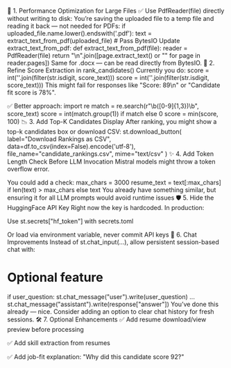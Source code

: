 🔧 1. Performance Optimization for Large Files
✅ Use PdfReader(file) directly without writing to disk:
You’re saving the uploaded file to a temp file and reading it back — not needed for PDFs:
if uploaded_file.name.lower().endswith('.pdf'):
    text = extract_text_from_pdf(uploaded_file)  # Pass BytesIO
Update extract_text_from_pdf:
def extract_text_from_pdf(file):
    reader = PdfReader(file)
    return "\n".join([page.extract_text() or "" for page in reader.pages])
Same for .docx — can be read directly from BytesIO.
🧠 2. Refine Score Extraction in rank_candidates()
Currently you do:
score = int(''.join(filter(str.isdigit, score_text)))
score = int(''.join(filter(str.isdigit, score_text)))
This might fail for responses like "Score: 89\n" or "Candidate fit score is 78%".

✅ Better approach:
import re
match = re.search(r"\b([0-9]{1,3})\b", score_text)
score = int(match.group(1)) if match else 0
score = min(score, 100)
📉 3. Add Top-K Candidates Display
After ranking, you might show a top-k candidates box or download CSV:
st.download_button(
    label="Download Rankings as CSV",
    data=df.to_csv(index=False).encode('utf-8'),
    file_name="candidate_rankings.csv",
    mime="text/csv"
)
✨ 4. Add Token Length Check Before LLM Invocation
Mistral models might throw a token overflow error.

You could add a check:
max_chars = 3000
resume_text = text[:max_chars] if len(text) > max_chars else text
You already have something similar, but ensuring it for all LLM prompts would avoid runtime issues
🛡️ 5. Hide the HuggingFace API Key
Right now the key is hardcoded. In production:

Use st.secrets["hf_token"] with secrets.toml

Or load via environment variable, never commit API keys
💬 6. Chat Improvements
Instead of st.chat_input(...), allow persistent session-based chat with:
# Optional feature
if user_question:
    st.chat_message("user").write(user_question)
    ...
    st.chat_message("assistant").write(response["answer"])
You’ve done this already — nice. Consider adding an option to clear chat history for fresh sessions.
🛠️ 7. Optional Enhancements
✅ Add resume download/view preview before processing

✅ Add skill extraction from resumes

✅ Add job-fit explanation: "Why did this candidate score 92?"
